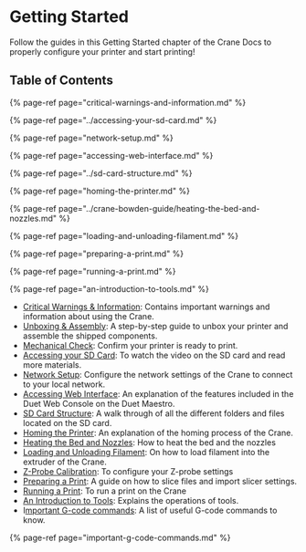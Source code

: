 # Getting Started

Follow the guides in this Getting Started chapter of the Crane Docs to properly configure your printer and start printing!

## Table of Contents

{% page-ref page="critical-warnings-and-information.md" %}

{% page-ref page="../accessing-your-sd-card.md" %}

{% page-ref page="network-setup.md" %}

{% page-ref page="accessing-web-interface.md" %}

{% page-ref page="../sd-card-structure.md" %}

{% page-ref page="homing-the-printer.md" %}

{% page-ref page="../crane-bowden-guide/heating-the-bed-and-nozzles.md" %}

{% page-ref page="loading-and-unloading-filament.md" %}

{% page-ref page="preparing-a-print.md" %}

{% page-ref page="running-a-print.md" %}

{% page-ref page="an-introduction-to-tools.md" %}

* [Critical Warnings & Information](critical-warnings-and-information.md): Contains important warnings and information about using the Crane.
* [Unboxing & Assembly](): A step-by-step guide to unbox your printer and assemble the shipped components.
* [Mechanical Check](): Confirm your printer is ready to print.
* [Accessing your SD Card](../accessing-your-sd-card.md): To watch the video on the SD card and read more materials.
* [Network Setup](network-setup.md): Configure the network settings of the Crane to connect to your local network.
* [Accessing Web Interface](accessing-web-interface.md): An explanation of the features included in the Duet Web Console on the Duet Maestro.
* [SD Card Structure](../sd-card-structure.md): A walk through of all the different folders and files located on the SD card. 
* [Homing the Printer](homing-the-printer.md): An explanation of the homing process of the Crane.
* [Heating the Bed and Nozzles](../crane-bowden-guide/heating-the-bed-and-nozzles.md): How to heat the bed and the nozzles
* [Loading and Unloading Filament](loading-and-unloading-filament.md): On how to load filament into the extruder of the Crane.
* [Z-Probe Calibration](): To configure your Z-probe settings
* [Preparing a Print](preparing-a-print.md): A guide on how to slice files and import slicer settings.
* [Running a Print](running-a-print.md):  To run a print on the Crane
* [An Introduction to Tools](an-introduction-to-tools.md): Explains the operations of tools.
* I[mportant G-code commands](important-g-code-commands.md): A list of useful G-code commands to know.

{% page-ref page="important-g-code-commands.md" %}

